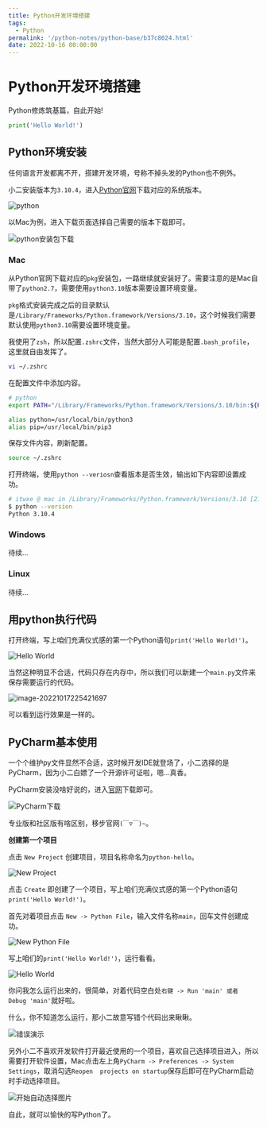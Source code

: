 ```yaml
---
title: Python开发环境搭建
tags:
  - Python
permalink: '/python-notes/python-base/b37c8024.html'
date: 2022-10-16 00:00:00
---
```


# Python开发环境搭建

Python修炼筑基篇，自此开始!

```python
print('Hello World!')
```

## Python环境安装

任何语言开发都离不开，搭建开发环境，号称不掉头发的Python也不例外。

小二安装版本为`3.10.4`，进入[Python官网](https://www.python.org/downloads/)下载对应的系统版本。

![python](https://minio.itwxe.com/img/blog/b37c8024_166601369281845.png)

以Mac为例，进入下载页面选择自己需要的版本下载即可。

![python安装包下载](https://minio.itwxe.com/img/blog/b37c8024_166601480152659.png)

### Mac

从Python官网下载对应的`pkg`安装包，一路继续就安装好了。需要注意的是Mac自带了`python2.7`，需要使用`python3.10`版本需要设置环境变量。

`pkg`格式安装完成之后的目录默认是`/Library/Frameworks/Python.framework/Versions/3.10`，这个时候我们需要默认使用`python3.10`需要设置环境变量。

我使用了`zsh`，所以配置`.zshrc`文件，当然大部分人可能是配置`.bash_profile`，这里就自由发挥了。

```bash
vi ~/.zshrc
```

在配置文件中添加内容。

```bash
# python
export PATH="/Library/Frameworks/Python.framework/Versions/3.10/bin:${PATH}"

alias python=/usr/local/bin/python3
alias pip=/usr/local/bin/pip3
```

保存文件内容，刷新配置。

```bash
source ~/.zshrc
```

打开终端，使用`python --veriosn`查看版本是否生效，输出如下内容即设置成功。

```bash
# itwxe @ mac in /Library/Frameworks/Python.framework/Versions/3.10 [21:44:54]
$ python --version
Python 3.10.4
```

### Windows

待续...

### Linux

待续...

## 用python执行代码

打开终端，写上咱们充满仪式感的第一个Python语句`print('Hello World!')`。

![Hello World](https://minio.itwxe.com/img/blog/b37c8024_166601832745802.png)

当然这种明显不合适，代码只存在内存中，所以我们可以新建一个`main.py`文件来保存需要运行的代码。

![image-20221017225421697](https://minio.itwxe.com/img/blog/b37c8024_166601846267023.png)

可以看到运行效果是一样的。

## PyCharm基本使用

一个个维护py文件显然不合适，这时候开发IDE就登场了，小二选择的是PyCharm，因为小二白嫖了一个开源许可证啦，嗯...真香。

PyCharm安装没啥好说的，进入[官网](https://www.jetbrains.com/zh-cn/pycharm/)下载即可。

![PyCharm下载](https://minio.itwxe.com/img/blog/b37c8024_166601523361843.png)

专业版和社区版有啥区别，移步官网`(￣▽￣)~`。

**创建第一个项目**

点击 `New Project` 创建项目，项目名称命名为`python-hello`。

![New Project](https://minio.itwxe.com/img/blog/b37c8024_166601612280994.png)

点击 `Create` 即创建了一个项目，写上咱们充满仪式感的第一个Python语句`print('Hello World!')`。

首先对着项目点击 `New -> Python File`，输入文件名称`main`，回车文件创建成功。

![New Python File](https://minio.itwxe.com/img/blog/b37c8024_166601667644502.png)

写上咱们的`print('Hello World!')`，运行看看。

![Hello World](https://minio.itwxe.com/img/blog/b37c8024_166601728316507.png)

你问我怎么运行出来的，很简单，对着代码空白处`右键 -> Run 'main' 或者 Debug 'main'`就好啦。

什么，你不知道怎么运行，那小二故意写错个代码出来瞅瞅。

![错误演示](https://minio.itwxe.com/img/blog/b37c8024_166601776087257.png)

另外小二不喜欢开发软件打开最近使用的一个项目，喜欢自己选择项目进入，所以需要打开软件设置，Mac点击左上角`PyCharm -> Preferences -> System Settings`，取消勾选`Reopen  projects on startup`保存后即可在PyCharm启动时手动选择项目。

![开始自动选择图片](https://minio.itwxe.com/img/blog/b37c8024_166601811367074.png)

自此，就可以愉快的写Python了。
